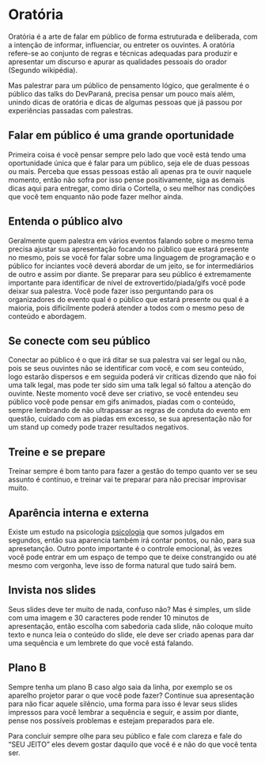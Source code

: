 # Oratória

Oratória é a arte de falar em público de forma estruturada e deliberada, com a intenção de informar, influenciar, ou entreter os ouvintes. A oratória refere-se ao conjunto de regras e técnicas adequadas para produzir e apresentar um discurso e apurar as qualidades pessoais do orador (Segundo wikipédia).

Mas palestrar para um público de pensamento lógico, que geralmente é o público das talks do DevParaná, precisa pensar um pouco mais além, unindo dicas de oratória e dicas de algumas pessoas que já passou por experiências passadas com palestras.

## Falar em público é uma grande oportunidade

Primeira coisa é você pensar sempre pelo lado que você está tendo uma oportunidade única que é falar para um público, seja ele de duas pessoas ou mais. Perceba que essas pessoas estão ali apenas pra te ouvir naquele momento, então não sofra por isso pense positivamente, siga as demais dicas aqui para entregar, como diria o Cortella, o seu melhor nas condições que você tem enquanto não pode fazer melhor ainda.


## Entenda o público alvo

Geralmente quem palestra em vários eventos falando sobre o mesmo tema precisa ajustar sua apresentação focando no público que estará presente no mesmo, pois se você for falar sobre uma linguagem de programação e o público for inciantes você deverá abordar de um jeito, se for intermediários de outro e assim por diante. Se preparar para seu público é extremamente importante para identificar de nível de extrovertido/piada/gifs você pode deixar sua palestra.
Você pode fazer isso perguntando para os organizadores do evento qual é o público que estará presente ou qual é a maioria, pois dificilmente poderá atender a todos com o mesmo peso de conteúdo e abordagem.

## Se conecte com seu público

Conectar ao público é o que irá ditar se sua palestra vai ser legal ou não, pois se seus ouvintes não se identificar com você, e com seu conteúdo, logo estarão dispersos e em seguida poderá vir críticas dizendo que não foi uma talk legal, mas pode ter sido sim uma talk legal só faltou a atenção do ouvinte. Neste momento você deve ser criativo, se você entendeu seu público você pode pensar em gifs animados, piadas com o conteúdo, sempre lembrando de não ultrapassar as regras de conduta do evento em questão, cuidado com as piadas em excesso, se sua apresentação não for um stand up comedy pode trazer resultados negativos.

## Treine e se prepare 

Treinar sempre é bom tanto para fazer a gestão do tempo quanto ver se seu assunto é contínuo, e treinar vai te preparar para não precisar improvisar muito.

## Aparência interna e externa

Existe um estudo na psicologia [psicologia](https://jornaldoempreendedor.com.br/destaques/inspiracao/psicologa-de-harvard-diz-que-as-pessoas-julgam-voce-em-segundos-por-esses-criterios/) que somos julgados em segundos, então sua aparencia também irá contar pontos, ou não, para sua apresetanção. Outro ponto importante é o controle emocional, às vezes você pode entrar em um espaço de tempo que te deixe constrangido ou até mesmo com vergonha, leve isso de forma natural que tudo sairá bem.

## Invista nos slides 

Seus slides deve ter muito de nada, confuso não? Mas é simples, um slide com uma imagem e 30 caracteres pode render 10 minutos de apresentação, então escolha com sabedoria cada slide, não coloque muito texto e nunca leia o conteúdo do slide, ele deve ser criado apenas para dar uma sequência e um lembrete do que você está falando.

## Plano B

Sempre tenha um plano B caso algo saia da linha, por exemplo se os aparelho projetor parar o que você pode fazer? Continue sua apresentação para não ficar aquele silêncio, uma forma para isso é levar seus slides impressos para você lembrar a sequência e seguir, e assim por diante, pense nos possíveis problemas e estejam preparados para ele.


Para concluir sempre olhe para seu público e fale com clareza e fale do “SEU JEITO” eles devem gostar daquilo que você é e não do que você tenta ser.
